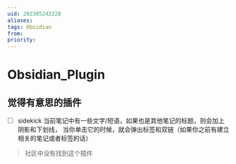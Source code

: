 ```yaml
---
uid: 202305242228
aliases: 
tags: Obsidian 
from: 
priority: 
---
```

# Obsidian_Plugin

## 觉得有意思的插件

- [ ] sidekick
当前笔记中有一些文字/短语，如果也是其他笔记的标题，则会加上阴影和下划线，
当你单击它的时候，就会弹出标签和双链（如果你之前有建立相关的笔记或者标签的话）
> 社区中没有找到这个插件